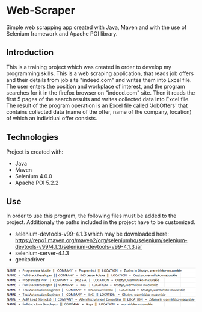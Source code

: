 # Web-Scraper

Simple web scrapping app created with Java, Maven and with the use of Selenium framework and Apache POI library. 

## Introduction 
This is a training project which was created in order to develop my programming skills. This is a web scraping application, that reads job offers and their details from
job site "indeed.com" and writes them into Excel file. The user enters the position and workplace of interest, and the program searches for it in the firefox browser on "indeed.com" site. Then it reads the first 5 pages of the search results and writes collected data into Excel file. The result of the program operation is an Excel file called 'JobOffers' that contains collected data (name of the offer, name of the company, location) of which an individual offer consists.   

## Technologies
Project is created with:
* Java 
* Maven
* Selenium 4.0.0
* Apache POI 5.2.2

## Use

In order to use this program, the following files must be added to the project. Additionaly the paths included in the project have to be customized.
* selenium-devtools-v99-4.1.3  which may be downloaded here: https://repo1.maven.org/maven2/org/seleniumhq/selenium/selenium-devtools-v99/4.1.3/selenium-devtools-v99-4.1.3.jar
* selenium-server-4.1.3 
* geckodriver

![Example output](./np.png)
